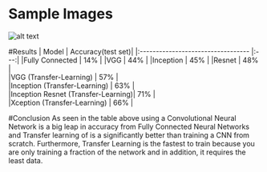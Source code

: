 # Sample Images
![alt text](https://github.com/nickbiso/Keras-Caltech-256/blob/master/Sample.png)

#Results
| Model                | Accuracy(test set)| 
|:---------------------------------- |:---:| 
|Fully Connected                     | 14% |
|VGG                                 | 44% | 
|Inception                           | 45% | 
|Resnet                              | 48% |  
|VGG (Transfer-Learning)             | 57% |  
|Inception (Transfer-Learning)       | 63% |  
|Inception Resnet (Transfer-Learning)| 71% |  
|Xception (Transfer-Learning)        | 66% |  

#Conclusion
As seen in the table above using a Convolutional Neural Network is a big leap in accuracy from Fully Connected Neural Networks and Transfer learning of is a significantly better than training a CNN from scratch. Furthermore, Transfer Learning is the fastest to train because you are only training a fraction of the network and in addition, it requires the least data. 

